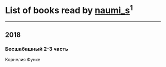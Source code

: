 # List of books read by [naumi_s](http://vk.com/id136955863)<sup>1</sup>
---

## 2018

### Бесшабашный 2-3 часть
Корнелия Функе



